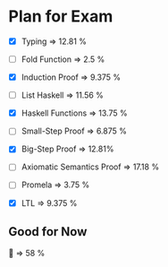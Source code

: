 # Plan for Exam

- [x] Typing => 12.81 %

- [ ] Fold Function => 2.5 %
- [x] Induction Proof => 9.375 %
- [ ] List Haskell => 11.56 %
- [x] Haskell Functions => 13.75 %
- [ ] Small-Step Proof  => 6.875 %
- [x] Big-Step Proof => 12.81%
- [ ] Axiomatic Semantics Proof => 17.18 %
- [ ] Promela => 3.75 %
- [x] LTL => 9.375 %



## Good for Now

:large_blue_circle: =>  58 %





